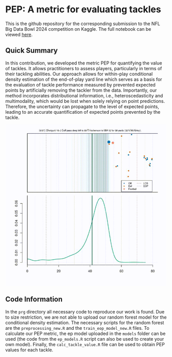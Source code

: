 
# PEP: A metric for evaluating tackles

This is the github repository for the corresponding submission to the
NFL Big Data Bowl 2024 competition on Kaggle. The full notebook can be
viewed
[here](https://www.kaggle.com/code/robbwu/pep-a-metric-for-evaluating-tackles).

## Quick Summary

In this contribution, we developed the metric PEP for quantifying the
value of tackles. It allows practitioners to assess players,
particularly in terms of their tackling abilities. Our approach allows
for within-play conditional density estimation of the end-of-play yard
line which serves as a basis for the evaluation of tackle performance
measured by prevented expected points by artificially removing the
tackler from the data. Importantly, our method incorporates
distributional information, i.e., heteroscedasticity and multimodality,
which would be lost when solely relying on point predictions. Therefore,
the uncertainty can propagate to the level of expected points, leading
to an accurate quantification of expected points prevented by the
tackle.

<img src="README_files/figure-gfm/animation.gif" style="display: block; margin: auto;" />

## Code Information

In the `prg` directory all necessary code to reproduce our work is
found. Due to size restriction, we are not able to upload our random
forest model for the conditional density estimation. The necessary
scripts for the random forest are the `preprocessing_new.R` and the
`train_eop_model_new.R` files. To calculate our PEP metric, the ep model
uploaded in the `models` folder can be used (the code from the
`ep_models.R` script can also be used to create your own model).
Finally, the `calc_tackle_value.R` file can be used to obtain PEP values
for each tackle.
